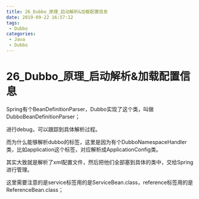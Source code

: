 ```yaml
---
title: 26_Dubbo_原理_启动解析&加载配置信息
date: 2019-09-22 16:57:12
tags: 
 - Dubbo
categories:
 - Java
 - Dubbo
---
```


# 26_Dubbo\_原理_启动解析&加载配置信息

Spring有个BeanDefinitionParser，Dubbo实现了这个类，叫做DubboBeanDefinitionParser；

进行debug，可以跟踪到具体解析过程。

而为什么能够解析dubbo的标签，这里是因为有个DubboNamespaceHandler类，比如application这个标签，对应解析成ApplicationConfig类。

其实大致就是解析了xml配置文件，然后把他们全部塞到具体的类中，交给Spring进行管理。

这里需要注意的是service标签用的是ServiceBean.class，reference标签用的是ReferenceBean.class；

